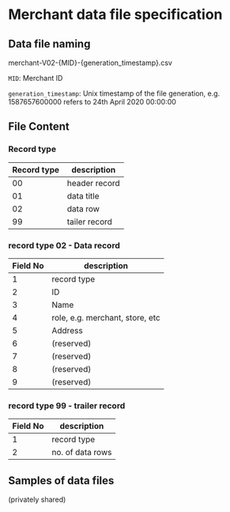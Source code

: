 # Merchant data file specification

## Data file naming
merchant-V02-{MID}-{generation_timestamp}.csv

`MID`: Merchant ID

`generation_timestamp`: Unix timestamp of the file generation, e.g. 1587657600000 refers to 24th April 2020 00:00:00

## File Content

### Record type

| Record type | description        |
|-------------|--------------------|
| 00          | header record      |
| 01          | data title         |
| 02          | data row           |
| 99          | tailer record      |

### record type 02 - Data record

| Field No | description                                         |
|----------|-----------------------------------------------------|
| 1        | record type                                         |
| 2        | ID                                                  |
| 3        | Name                                                |
| 4        | role, e.g. merchant, store, etc                     |
| 5        | Address                                             |
| 6        | (reserved)                                          |
| 7        | (reserved)                                          |
| 8        | (reserved)                                          |
| 9        | (reserved)                                          |


### record type 99 - trailer record

| Field No | description                                         |
|----------|-----------------------------------------------------|
| 1        | record type                                         |
| 2        | no. of data rows                                    |


## Samples of data files
(privately shared)